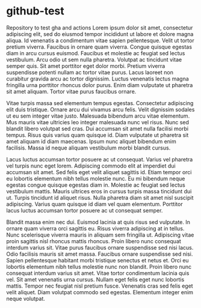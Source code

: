 # github-test
Repository to test gha and actions
Lorem ipsum dolor sit amet, consectetur adipiscing elit, sed do eiusmod tempor incididunt ut labore et dolore magna aliqua. Id venenatis a condimentum vitae sapien pellentesque. Velit ut tortor pretium viverra. Faucibus in ornare quam viverra. Congue quisque egestas diam in arcu cursus euismod. Faucibus et molestie ac feugiat sed lectus vestibulum. Arcu odio ut sem nulla pharetra. Volutpat ac tincidunt vitae semper quis. Sit amet porttitor eget dolor morbi. Pretium viverra suspendisse potenti nullam ac tortor vitae purus. Lacus laoreet non curabitur gravida arcu ac tortor dignissim. Luctus venenatis lectus magna fringilla urna porttitor rhoncus dolor purus. Enim diam vulputate ut pharetra sit amet aliquam. Tortor vitae purus faucibus ornare.

Vitae turpis massa sed elementum tempus egestas. Consectetur adipiscing elit duis tristique. Ornare arcu dui vivamus arcu felis. Velit dignissim sodales ut eu sem integer vitae justo. Malesuada bibendum arcu vitae elementum. Mus mauris vitae ultricies leo integer malesuada nunc vel risus. Nunc sed blandit libero volutpat sed cras. Dui accumsan sit amet nulla facilisi morbi tempus. Risus quis varius quam quisque id. Diam vulputate ut pharetra sit amet aliquam id diam maecenas. Ipsum nunc aliquet bibendum enim facilisis. Massa id neque aliquam vestibulum morbi blandit cursus.

Lacus luctus accumsan tortor posuere ac ut consequat. Varius vel pharetra vel turpis nunc eget lorem. Adipiscing commodo elit at imperdiet dui accumsan sit amet. Sed felis eget velit aliquet sagittis id. Etiam tempor orci eu lobortis elementum nibh tellus molestie nunc. Eu mi bibendum neque egestas congue quisque egestas diam in. Molestie ac feugiat sed lectus vestibulum mattis. Mauris ultrices eros in cursus turpis massa tincidunt dui ut. Turpis tincidunt id aliquet risus. Nulla pharetra diam sit amet nisl suscipit adipiscing. Varius quam quisque id diam vel quam elementum. Porttitor lacus luctus accumsan tortor posuere ac ut consequat semper.

Blandit massa enim nec dui. Euismod lacinia at quis risus sed vulputate. In ornare quam viverra orci sagittis eu. Risus viverra adipiscing at in tellus. Nunc scelerisque viverra mauris in aliquam sem fringilla ut. Adipiscing vitae proin sagittis nisl rhoncus mattis rhoncus. Proin libero nunc consequat interdum varius sit. Vitae purus faucibus ornare suspendisse sed nisi lacus. Odio facilisis mauris sit amet massa. Faucibus ornare suspendisse sed nisi. Sapien pellentesque habitant morbi tristique senectus et netus et. Orci eu lobortis elementum nibh tellus molestie nunc non blandit. Proin libero nunc consequat interdum varius sit amet. Vitae tortor condimentum lacinia quis vel. Sit amet venenatis urna cursus. Nullam eget felis eget nunc lobortis mattis. Tempor nec feugiat nisl pretium fusce. Venenatis cras sed felis eget velit aliquet. Diam volutpat commodo sed egestas. Elementum integer enim neque volutpat.
